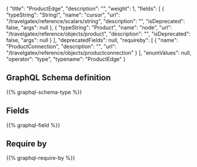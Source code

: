 {
  "title": "ProductEdge",
  "description": "",
  "weight": 1,
  "fields": [
    {
      "typeString": "String!",
      "name": "cursor",
      "url": "/travelgatex/reference/scalars/string",
      "description": "",
      "isDeprecated": false,
      "args": null
    },
    {
      "typeString": "Product",
      "name": "node",
      "url": "/travelgatex/reference/objects/product",
      "description": "",
      "isDeprecated": false,
      "args": null
    }
  ],
  "deprecatedFields": null,
  "requireby": [
    {
      "name": "ProductConnection",
      "description": "",
      "url": "/travelgatex/reference/objects/productconnection"
    }
  ],
  "enumValues": null,
  "operator": "type",
  "typename": "ProductEdge"
}
## GraphQL Schema definition

{{% graphql-schema-type %}}

## Fields

{{% graphql-field %}}

## Require by

{{% graphql-require-by %}}
